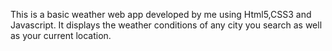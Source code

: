 This is a basic weather web app developed by me using Html5,CSS3 and Javascript. It displays the weather conditions of any city you search as well as your current location.
